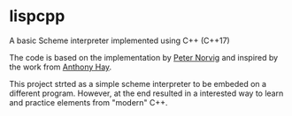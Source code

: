 # lispcpp
A basic Scheme interpreter implemented using C++ (C++17) 

The code is based on the implementation by [Peter Norvig](http://norvig.com/lispy.html) and inspired by the work from [Anthony Hay](http://howtowriteaprogram.blogspot.com/2010/11/lisp-interpreter-in-90-lines-of-c.html).

This project strted as a simple scheme interpreter to be embeded on a different program. However, at the end resulted in a interested way to learn and practice elements from "modern" C++.
